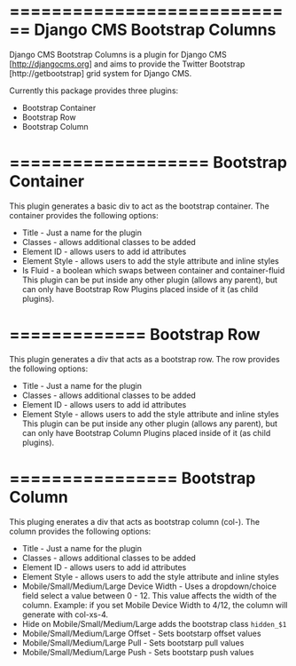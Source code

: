 ============================
Django CMS Bootstrap Columns
============================
Django CMS Bootstrap Columns is a plugin for Django CMS [http://djangocms.org]
and aims to provide the Twitter Bootstrap [http://getbootstrap] grid system for 
Django CMS.

Currently this package provides three plugins:
* Bootstrap Container
* Bootstrap Row
* Bootstrap Column

===================
Bootstrap Container 
===================
This plugin generates a basic div to act as the bootstrap container. The
container provides the following options:
* Title - Just a name for the plugin
* Classes - allows additional classes to be added
* Element ID - allows users to add id attributes
* Element Style - allows users to add the style attribute and inline styles
* Is Fluid - a boolean which swaps between container and container-fluid
This plugin can be put inside any other plugin (allows any parent), but can
only have Bootstrap Row Plugins placed inside of it (as child plugins).

=============
Bootstrap Row
=============
This plugin generates a div that acts as a bootstrap row. The row provides the
following options:
* Title - Just a name for the plugin
* Classes - allows additional classes to be added
* Element ID - allows users to add id attributes
* Element Style - allows users to add the style attribute and inline styles
This plugin can be put inside any other plugin (allows any parent), but can
only have Bootstrap Column Plugins placed inside of it (as child plugins).

================
Bootstrap Column
================
This pluging enerates a div that acts as bootstrap column (col-). The column
provides the following options:
* Title - Just a name for the plugin
* Classes - allows additional classes to be added
* Element ID - allows users to add id attributes
* Element Style - allows users to add the style attribute and inline styles
* Mobile/Small/Medium/Large Device Width - Uses a dropdown/choice field select
  a value between 0 - 12. This value affects the width of the column. Example:
  if you set Mobile Device Width to 4/12, the column will generate with 
  col-xs-4.
* Hide on Mobile/Small/Medium/Large adds the bootstrap class ```hidden_$1```
* Mobile/Small/Medium/Large Offset - Sets bootstarp offset values
* Mobile/Small/Medium/Large Pull - Sets bootstarp pull values
* Mobile/Small/Medium/Large Push - Sets bootstarp push values
